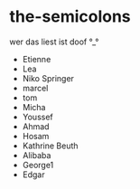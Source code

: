 # the-semicolons
wer das liest ist doof °_°
- Etienne
- Lea
- Niko Springer
- marcel
- tom
- Micha
- Youssef
- Ahmad
- Hosam
- Kathrine Beuth
- Alibaba
- George1
- Edgar
